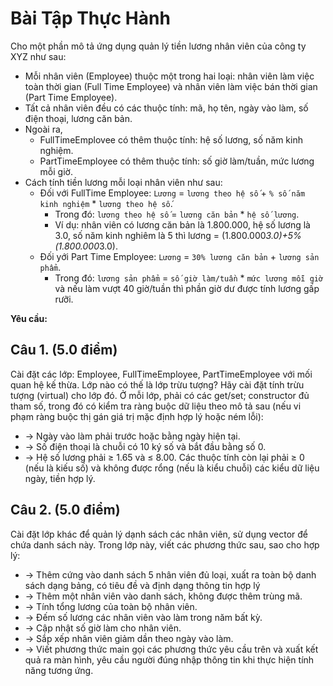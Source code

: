 # **Bài Tập Thực Hành**

Cho một phần mô tả ứng dụng quản lý tiền lương nhân viên của công ty XYZ như sau:

-   Mỗi nhân viên (Employee) thuộc một trong hai loại: nhân viên làm việc toàn thời gian (Full Time Employee) và nhân viên làm việc bán thời gian (Part Time Employee).
-   Tất cả nhân viên đều có các thuộc tính: mã, họ tên, ngày vào làm, số điện thoại, lương căn bản.
-   Ngoài ra,
    -   FullTimeEmplovee có thêm thuộc tính: hệ số lương, số năm kinh nghiệm.
    -   PartTimeEmployee có thêm thuộc tính: số giờ làm/tuần, mức lương mỗi giờ.
-   Cách tính tiền lương mỗi loại nhân viên như sau:
    -   Đối với FullTime Employee: `Lương` = `lương theo hệ số` + `% số năm kinh nghiệm` * `lương theo hệ số`.
        -   Trong đó: `lương theo hệ số` = `lương căn bản` * `hệ số lương`.
        -   Ví dụ: nhân viên có lương căn bản là 1.800.000, hệ số lương là 3.0, số năm kinh nghiêm là 5 thì lương = (1.800.000*3.0)+5%(1.800.000*3.0).
    -   Đối yới Part Time Employee: `Lương` = `30% lương căn bản` + `lương sản phẩm`.
        -   Trong đó: `lương sản phẩm` = `số giờ làm/tuần` * `mức lương mỗi giờ` và nếu làm vượt 40 giờ/tuần thì phần giờ dư được tính lương gấp rưỡi.

**Yêu cầu:**
## Câu 1. (5.0 điểm)
Cài đặt các lớp: Employee, FullTimeEmployee, PartTimeEmployee với mối quan hệ kế thừa. Lớp nào có thế là lớp trừu tượng? Hãy cài đặt tính trừu tượng (virtual) cho lớp đó. Ở mỗi lớp, phải có các get/set; constructor đủ tham số, trong đó có kiểm tra ràng buộc dữ liệu theo mô tả sau (nếu vi phạm ràng buộc thị gán giá trị mặc định hợp lý hoặc ném lỗi):
-   -> Ngày vào làm phải trước hoặc bằng ngày hiện tại.
-   -> Số điện thoại là chuỗi có 10 ký số và bắt đầu bằng số 0.
-   -> Hệ số lương phải ≥ 1.65 và ≤ 8.00.
Các thuộc tính còn lại phải ≥ 0 (nếu là kiếu số) và không được rổng (nếu là kiểu chuỗi) các kiểu dữ liệu ngày, tiền hợp lý.

## Câu 2. (5.0 điểm)
Cài đặt lớp khác để quản lý dạnh sách các nhân viên, sử dụng vector để chứa danh sách này. Trong lớp này, viết các phương thức sau, sao cho hợp lý:
-   -> Thêm cứng vào danh sách 5 nhân viên đủ loại, xuất ra toàn bộ danh sách dạng bảng, có tiêu đề và định dạng thông tin hợp lý
-   -> Thêm một nhân viên vào danh sách, không được thêm trùng mã.
-   -> Tính tổng lương của toàn bộ nhân viên.
-   -> Đếm số lương các nhân viên vào làm trong năm bất kỳ.
-   -> Cập nhật số giờ làm cho nhân viên.
-   -> Sắp xếp nhân viên giảm dần theo ngày vào làm.
-   -> Viết phương thức main gọi các phương thức yêu cầu trên và xuất kết quả ra màn hình, yêu cầu người đúng nhập thông tin khi thực hiện tính năng tương ứng.